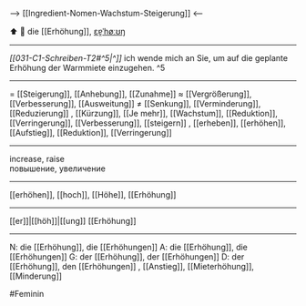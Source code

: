 --> [[Ingredient-Nomen-Wachstum-Steigerung]] <--

⬆️ 🔴 die [[Erhöhung]], [ɛɐ̯ˈhøːʊŋ](https://youglish.com/pronounce/Erhöhung/german)

---
*[[031-C1-Schreiben-T2#^5|^]]* ich wende mich an Sie, um auf die geplante Erhöhung der Warmmiete einzugehen. ^5



---
= [[Steigerung]], [[Anhebung]], [[Zunahme]]
≈ [[Vergrößerung]], [[Verbesserung]], [[Ausweitung]]
≠ [[Senkung]], [[Verminderung]], [[Reduzierung]]
, [[Kürzung]], [[Je mehr]], [[Wachstum]], [[Reduktion]], [[Verringerung]], [[Verbesserung]], [[steigern]]
, [[erheben]], [[erhöhen]], [[Aufstieg]], [[Reduktion]], [[Verringerung]]


---
increase, raise  
повышение, увеличение

---
[[erhöhen]], [[hoch]], [[Höhe]], [[Erhöhung]]

---
[[er]]|[[höh]]|[[ung]]
[[Erhöhung]]


---
N: die [[Erhöhung]], die [[Erhöhungen]]
A: die [[Erhöhung]], die [[Erhöhungen]]
G: der [[Erhöhung]], der [[Erhöhungen]]
D: der [[Erhöhung]], den [[Erhöhungen]]
, [[Anstieg]], [[Mieterhöhung]], [[Minderung]]

#Feminin 